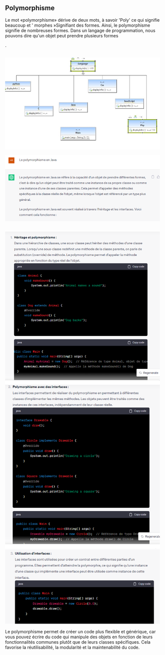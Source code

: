 <H2> Polymorphisme</h2>
<p>Le mot «polymorphisme» dérive de deux mots, à savoir 'Poly' ce qui signifie beaucoup et ' morphes »Signifiant des formes. Ainsi, le polymorphisme signifie de nombreuses formes. Dans un langage de programmation, nous pouvons dire qu'un objet peut prendre plusieurs formes

.</p>  
<img src="src/img/uml.JPG"> </p>
<img src="src/img/1.PNG"> </p>

<br>
<img src="src/img/pf.PNG">

<br>
<img src=src/img/pi.PNG> 
<br>
<img src=src/img/lm.PNG> <br>
<p>Le polymorphisme permet de créer un code plus flexible et générique, car vous pouvez écrire du code qui manipule des objets en fonction de leurs fonctionnalités communes plutôt que de leurs classes spécifiques. Cela favorise la réutilisabilité, la modularité et la maintenabilité du code.

</p>